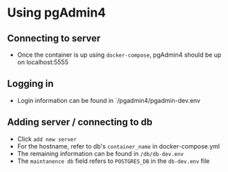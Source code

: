 # Using pgAdmin4
## Connecting to server
* Once the container is up using `docker-compose`, pgAdmin4 should be up on localhost:5555

## Logging in
* Login information can be found in `/pgadmin4/pgadmin-dev.env

## Adding server / connecting to db
* Click `add new server`
* For the hostname, refer to db's `container_name` in docker-compose.yml
* The remaining information can be found in `/db/db-dev.env`
* The `maintanence db` field refers to `POSTGRES_DB` in the `db-dev.env` file